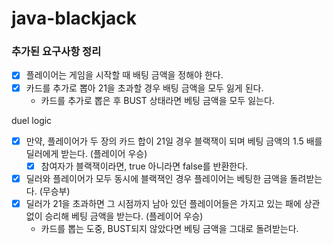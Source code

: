 # java-blackjack

### 추가된 요구사항 정리

- [x] 플레이어는 게임을 시작할 때 배팅 금액을 정해야 한다.
- [x] 카드를 추가로 뽑아 21을 초과할 경우 배팅 금액을 모두 잃게 된다.
    - 카드를 추가로 뽑은 후 BUST 상태라면 베팅 금액을 모두 잃는다.

duel logic

- [x] 만약, 플레이어가 두 장의 카드 합이 21일 경우 블랙잭이 되며 베팅 금액의 1.5 배를 딜러에게 받는다. (플레이어 우승)
    - [x] 참여자가 블랙잭이라면, true 아니라면 false를 반환한다.
- [x] 딜러와 플레이어가 모두 동시에 블랙잭인 경우 플레이어는 베팅한 금액을 돌려받는다. (무승부)
- [x] 딜러가 21을 초과하면 그 시점까지 남아 있던 플레이어들은 가지고 있는 패에 상관 없이 승리해 베팅 금액을 받는다. (플레이어 우승)
    - 카드를 뽑는 도중, BUST되지 않았다면 베팅 금액을 그대로 돌려받는다.
